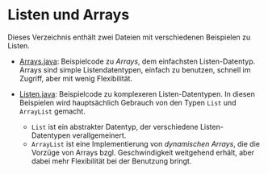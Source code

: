 # Listen und Arrays

Dieses Verzeichnis enthält zwei Dateien mit verschiedenen Beispielen zu Listen.

* [Arrays.java](Arrays.java): Beispielcode zu *Arrays*, dem einfachsten Listen-Datentyp.
  Arrays sind simple Listendatentypen, einfach zu benutzen, schnell im Zugriff, aber mit
  wenig Flexibilität.
* [Listen.java](Listen.java): Beispielcode zu komplexeren Listen-Datentypen.
  In diesen Beispielen wird hauptsächlich Gebrauch von den Typen `List` und `ArrayList`
  gemacht.
  
  * `List` ist ein abstrakter Datentyp, der verschiedene Listen-Datentypen
    verallgemeinert.
  * `ArrayList` ist eine Implementierung von *dynamischen Arrays*,
    die die Vorzüge von Arrays bzgl. Geschwindigkeit weitgehend erhält,
    aber dabei mehr Flexibilität bei der Benutzung bringt.
